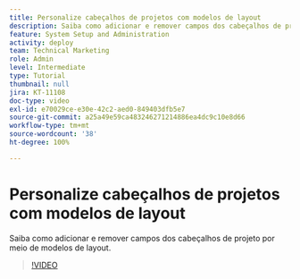 ```yaml
---
title: Personalize cabeçalhos de projetos com modelos de layout
description: Saiba como adicionar e remover campos dos cabeçalhos de projeto por meio de modelos de layout.
feature: System Setup and Administration
activity: deploy
team: Technical Marketing
role: Admin
level: Intermediate
type: Tutorial
thumbnail: null
jira: KT-11108
doc-type: video
exl-id: e70029ce-e30e-42c2-aed0-849403dfb5e7
source-git-commit: a25a49e59ca483246271214886ea4dc9c10e8d66
workflow-type: tm+mt
source-wordcount: '38'
ht-degree: 100%

---
```


# Personalize cabeçalhos de projetos com modelos de layout

Saiba como adicionar e remover campos dos cabeçalhos de projeto por meio de modelos de layout.

>[!VIDEO](https://video.tv.adobe.com/v/3422848?captions=por_br)
